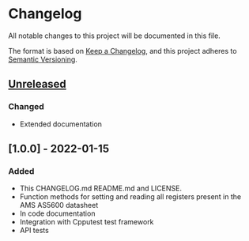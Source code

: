 # Changelog
All notable changes to this project will be documented in this file.

The format is based on [Keep a Changelog](https://keepachangelog.com/en/1.0.0/),
and this project adheres to [Semantic Versioning](https://semver.org/spec/v2.0.0.html).

## [Unreleased]

### Changed

* Extended documentation

## [1.0.0] - 2022-01-15

### Added

* This CHANGELOG.md README.md and LICENSE.
* Function methods for setting and reading all registers present in the AMS
  AS5600 datasheet
* In code documentation
* Integration with Cpputest test framework
* API tests

[Unreleased]: https://github.com/raulgotor/ams_as5600

